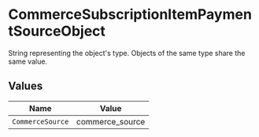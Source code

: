 # CommerceSubscriptionItemPaymentSourceObject

String representing the object's type. Objects of the same type share the same value.


## Values

| Name             | Value            |
| ---------------- | ---------------- |
| `CommerceSource` | commerce_source  |